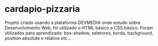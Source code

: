 # cardapio-pizzaria
Projeto criado usando a plataforma DEVMEDIA onde estudo sobre  Desenvolvimento Web, foi utilizado o HTML básico e CSS básico. Foram utilizados para aprendizado: box-shadow, seletores, borda, background, position absolute e relative etc...
